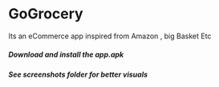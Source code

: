 # GoGrocery
Its an eCommerce app inspired from Amazon , big Basket Etc


##### Download and install the app.apk 
##### See screenshots folder for better visuals
